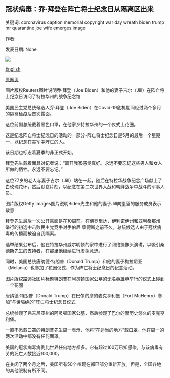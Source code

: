 ## 冠状病毒：乔·拜登在阵亡将士纪念日从隔离区出来

关键词: coronavirus caption memorial copyright war day wreath biden trump mr quarantine joe wife emerges image

作者: 

发表日期: None

![](https://ichef.bbci.co.uk/news/1024/branded_news/12D79/production/_112477177_hi061625845.jpg)

[English](Coronavirus%3A%20Joe%20Biden%20emerges%20from%20quarantine%20on%20Memorial%20Day.md)

[原网页](https://www.bbc.com/news/world-us-canada-52802547)

图片版权Reuters图片说明乔·拜登（Joe Biden）和他的妻子吉尔（Jill）在阵亡将士纪念日访问了特拉华州的战争纪念馆

美国民主党总统候选人乔·拜登（Joe Biden）在Covid-19危机期间经过两个多月的隔离检疫后首次露面。

这位前副总统戴着黑色口罩，在他家乡特拉华州的一个仪式上花圈。

这是纪念阵亡将士纪念日的活动的一部分-阵亡将士纪念日是5月的最后一个星期一，以纪念在美军中阵亡的人。

该日期也标志着夏季的非正式开始。

拜登先生戴着面具对记者说：“离开我家感觉真好。永远不要忘记这些男人和女人所做的牺牲。永远不要忘记。”

这位77岁的老人与妻子吉尔（Jill）站在一起，随后在特拉华战争纪念广场献上了白玫瑰花环，然后默哀片刻，以纪念在第二次世界大战和朝鲜战争中战斗的军事人员。

图片版权Getty Images图片说明Biden先生和他的妻子Jill向堕落的服务成员表示敬意

拜登先生最后一次公开露面是在10周前。在佛罗里达，伊利诺伊州和亚利桑那州举行的初选中击败民主党竞争对手伯尼·桑德斯之前不久，总统候选人由于冠状病毒的传播而被迫自我隔离。

选举结果公布后，他在特拉华州威尔明顿的家中进行了网络摄像头演讲，以吸引桑德斯先生的支持者，在那里他继续进行虚拟竞选。

同时，美国总统唐纳德·特朗普（Donald Trump）和他的妻子梅拉尼亚（Melania）也参加了花圈仪式，作为阵亡将士纪念日的纪念活动。

图片版权路透社图片标题特朗普在阿灵顿国家公墓的无名英雄墓举行的仪式上碰到一个花圈

唐纳德·特朗普（Donald Trump）在巴尔的摩的麦克亨利堡（Fort McHenry）参加“与世隔绝的”阵亡将士纪念日仪式

总统参观了弗吉尼亚州的阿灵顿国家公墓，然后参观了巴尔的摩历史悠久的麦克亨利堡。

一直不愿戴口罩的特朗普先生周一表示，他将“在适当的地方”戴口罩。他在周一的两次活动中都没有任何面罩。

美国的冠状病毒病例比世界任何地方都多。它有超过160万已知感染，与该病毒有关的死亡人数接近100,000。

在关闭了两个月之后，美国所有50个州现在都已部分重新开放。但是，全国各地的其他限制有所不同。